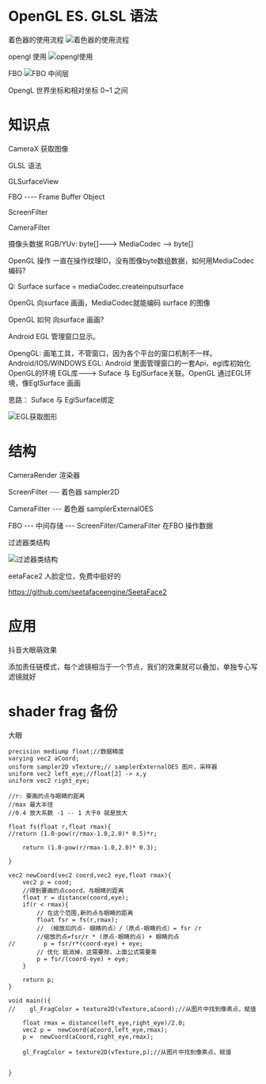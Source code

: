 # OpenGL ES. GLSL 语法

着色器的使用流程
![着色器的使用流程](./着色器使用.png)

opengl 使用
![opengl使用](./结构.png)

FBO 
![FBO 中间层](./FBO.png)


OpengL 世界坐标和相对坐标
0~1 之间
# 知识点


CameraX 获取图像

GLSL 语法

GLSurfaceView

FBO ---- Frame Buffer Object

ScreenFilter

CameraFilter

摄像头数据 RGB/YUv: byte[]---> MediaCodec --> byte[]

OpenGL 操作 一直在操作纹理ID，没有图像byte数组数据，如何用MediaCodec编码?

Q:  Surface surface = mediaCodec.createinputsurface 

OpenGL 向surface 画画，MediaCodec就能编码 surface 的图像

OpenGL 如何 向surface 画画?

Android EGL 管理窗口显示。

OpengGL: 画笔工具，不管窗口，因为各个平台的窗口机制不一样。Android/IOS/WINDOWS
EGL: Android 里面管理窗口的一套Api，egl库初始化OpenGL的环境
EGL库---> Suface 与 EglSurface关联。OpenGL 通过EGL环境，像EglSurface 画画

思路： Suface 与 EglSurface绑定

![EGL获取图形](./EGL获取图像.png)

# 结构

CameraRender 渲染器

ScreenFilter --- 着色器 sampler2D

CameraFilter --- 着色器 samplerExternalOES

FBO --- 中间存储 --- ScreenFilter/CameraFilter 在FBO 操作数据

过滤器类结构

![过滤器类结构](./过滤器类结构.png)

eetaFace2 人脸定位，免费中挺好的

https://github.com/seetafaceengine/SeetaFace2

# 应用

抖音大眼萌效果

添加责任链模式，每个滤镜相当于一个节点，我们的效果就可以叠加，单独专心写滤镜就好


# shader frag 备份

大眼

```
precision mediump float;//数据精度
varying vec2 aCoord;
uniform sampler2D vTexture;// samplerExternalOES 图片，采样器
uniform vec2 left_eye;//float[2] -> x,y
uniform vec2 right_eye;

//r: 要画的点与眼睛的距离
//max 最大半径
//0.4 放大系数 -1 -- 1 大于0 就是放大

float fs(float r,float rmax){
//return (1.0-pow(r/rmax-1.0,2.0)* 0.5)*r;

    return (1.0-pow(r/rmax-1.0,2.0)* 0.3);

}

vec2 newCoord(vec2 coord,vec2 eye,float rmax){
    vec2 p = cood;
    //得到要画的点coord，与眼睛的距离
    float r = distance(coord,eye);
    if(r < rmax){
        // 在这个范围,新的点与眼睛的距离
        float fsr = fs(r,rmax);
        // （缩放后的点- 眼睛的点）/（原点-眼睛的点）= fsr /r
        //缩放的点=fsr/r * (原点-眼睛的点) + 眼睛的点
//        p = fsr/r*(coord-eye) + eye;
        // 优化 抵消掉，这需要除，上面公式需要乘
        p = fsr/(coord-eye) + eye;
    }

    return p;
}

void main(){
//    gl_FragColor = texture2D(vTexture,aCoord);//从图片中找到像素点，赋值

    float rmax = distance(left_eye,right_eye)/2.0;
    vec2 p =  newCoord(aCoord,left_eye,rmax);
    p =  newCoord(aCoord,right_eye,rmax);

    gl_FragColor = texture2D(vTexture,p);//从图片中找到像素点，赋值


}


```